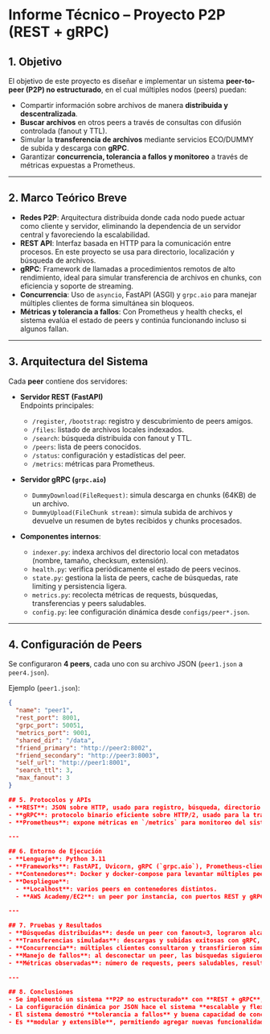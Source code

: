 # Informe Técnico – Proyecto P2P (REST + gRPC)

## 1. Objetivo
El objetivo de este proyecto es diseñar e implementar un sistema **peer-to-peer (P2P) no estructurado**, en el cual múltiples nodos (peers) puedan:
- Compartir información sobre archivos de manera **distribuida y descentralizada**.
- **Buscar archivos** en otros peers a través de consultas con difusión controlada (fanout y TTL).
- Simular la **transferencia de archivos** mediante servicios ECO/DUMMY de subida y descarga con **gRPC**.
- Garantizar **concurrencia, tolerancia a fallos y monitoreo** a través de métricas expuestas a Prometheus.

---

## 2. Marco Teórico Breve
- **Redes P2P**: Arquitectura distribuida donde cada nodo puede actuar como cliente y servidor, eliminando la dependencia de un servidor central y favoreciendo la escalabilidad.
- **REST API**: Interfaz basada en HTTP para la comunicación entre procesos. En este proyecto se usa para directorio, localización y búsqueda de archivos.
- **gRPC**: Framework de llamadas a procedimientos remotos de alto rendimiento, ideal para simular transferencia de archivos en chunks, con eficiencia y soporte de streaming.
- **Concurrencia**: Uso de `asyncio`, FastAPI (ASGI) y `grpc.aio` para manejar múltiples clientes de forma simultánea sin bloqueos.
- **Métricas y tolerancia a fallos**: Con Prometheus y health checks, el sistema evalúa el estado de peers y continúa funcionando incluso si algunos fallan.

---

## 3. Arquitectura del Sistema
Cada **peer** contiene dos servidores:

- **Servidor REST (FastAPI)**  
  Endpoints principales:  
  - `/register`, `/bootstrap`: registro y descubrimiento de peers amigos.  
  - `/files`: listado de archivos locales indexados.  
  - `/search`: búsqueda distribuida con fanout y TTL.  
  - `/peers`: lista de peers conocidos.  
  - `/status`: configuración y estadísticas del peer.  
  - `/metrics`: métricas para Prometheus.  

- **Servidor gRPC (`grpc.aio`)**  
  - `DummyDownload(FileRequest)`: simula descarga en chunks (64KB) de un archivo.  
  - `DummyUpload(FileChunk stream)`: simula subida de archivos y devuelve un resumen de bytes recibidos y chunks procesados.  

- **Componentes internos**:  
  - `indexer.py`: indexa archivos del directorio local con metadatos (nombre, tamaño, checksum, extensión).  
  - `health.py`: verifica periódicamente el estado de peers vecinos.  
  - `state.py`: gestiona la lista de peers, cache de búsquedas, rate limiting y persistencia ligera.  
  - `metrics.py`: recolecta métricas de requests, búsquedas, transferencias y peers saludables.  
  - `config.py`: lee configuración dinámica desde `configs/peer*.json`.

---

## 4. Configuración de Peers
Se configuraron **4 peers**, cada uno con su archivo JSON (`peer1.json` a `peer4.json`).  

Ejemplo (`peer1.json`):
```json
{
  "name": "peer1",
  "rest_port": 8001,
  "grpc_port": 50051,
  "metrics_port": 9001,
  "shared_dir": "/data",
  "friend_primary": "http://peer2:8002",
  "friend_secondary": "http://peer3:8003",
  "self_url": "http://peer1:8001",
  "search_ttl": 3,
  "max_fanout": 3
}

## 5. Protocolos y APIs
- **REST**: JSON sobre HTTP, usado para registro, búsqueda, directorio y estado.  
- **gRPC**: protocolo binario eficiente sobre HTTP/2, usado para la transferencia ECO/DUMMY de archivos.  
- **Prometheus**: expone métricas en `/metrics` para monitoreo del sistema.  

---

## 6. Entorno de Ejecución
- **Lenguaje**: Python 3.11  
- **Frameworks**: FastAPI, Uvicorn, gRPC (`grpc.aio`), Prometheus-client  
- **Contenedores**: Docker y docker-compose para levantar múltiples peers.  
- **Despliegue**:  
  - **Localhost**: varios peers en contenedores distintos.  
  - **AWS Academy/EC2**: un peer por instancia, con puertos REST y gRPC expuestos.  

---

## 7. Pruebas y Resultados
- **Búsquedas distribuidas**: desde un peer con fanout=3, lograron alcanzar todos los nodos de la red.  
- **Transferencias simuladas**: descargas y subidas exitosas con gRPC, mostrando progreso, velocidad y tiempo total.  
- **Concurrencia**: múltiples clientes consultaron y transfirieron simultáneamente sin errores.  
- **Manejo de fallos**: al desconectar un peer, las búsquedas siguieron resolviendo gracias a peers alternativos.  
- **Métricas observadas**: número de requests, peers saludables, resultados de búsqueda y bytes transferidos.  

---

## 8. Conclusiones
- Se implementó un sistema **P2P no estructurado** con **REST + gRPC**, cumpliendo los objetivos académicos.  
- La configuración dinámica por JSON hace el sistema **escalable y flexible**: basta añadir un archivo `peerN.json` para incluir un nuevo nodo.  
- El sistema demostró **tolerancia a fallos** y buena capacidad de concurrencia en las pruebas.  
- Es **modular y extensible**, permitiendo agregar nuevas funcionalidades como transferencia real de archivos o seguridad.  


